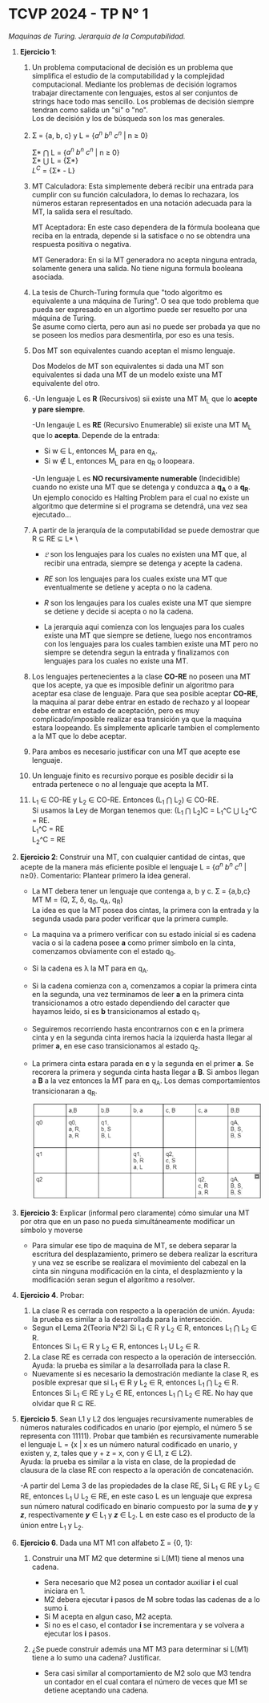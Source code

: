 # TCVP 2024 - TP N° 1 #

_Maquinas de Turing. Jerarquía de la Computabilidad._

1. **Ejercicio 1**:
    1. Un problema computacional de decisión es un problema que simplifica el estudio de la
    computabilidad y la complejidad computacional. Mediante los problemas de decisión logramos
    trabajar directamente con lenguajes, estos al ser conjuntos de strings hace todo mas sencillo. Los problemas de decisión siempre tendran como salida un "si" o "no".\
    Los de decisión y los de búsqueda son los mas generales.

    2.  Ʃ = {a, b, c} y L = {$a^n$ $b^n$ $c^n$ | n ≥ 0} 

        Ʃ* ⋂ L = {$a^n$ $b^n$ $c^n$ | n ≥ 0} \
        Ʃ* ⋃ L = {Ʃ*} \
        $L^C$ =  {Ʃ* - L}

    3.  MT Calculadora: Esta simplemente deberá recibir una entrada para cumplir con su función
        calculadora, lo demas lo rechazara, los números estaran representados en una notación
        adecuada para la MT, la salida sera el resultado.

        MT Aceptadora: En este caso dependera de la fórmula booleana que reciba en la entrada,
        depende si la satisface o no se obtendra una respuesta positiva o negativa.

        MT Generadora: En si la MT generadora no acepta ninguna entrada, solamente genera una 
        salida. No tiene niguna formula booleana asociada.

    4. La tesis de Church-Turing formula que "todo algoritmo es equivalente a una máquina de
        Turing". O sea que todo problema que pueda ser expresado en un algortimo puede ser
        resuelto por una máquina de Turing. \
        Se asume como cierta, pero aun asi no puede ser probada ya que no se poseen los medios
        para desmentirla, por eso es una tesis.

    5.  Dos MT son equivalentes cuando aceptan el mismo lenguaje.

        Dos Modelos de MT son equivalentes si dada una MT son equivalentes si dada una
        MT de un modelo existe una MT equivalente del otro.

    6.  -Un lenguaje L es **R** (Recursivos) sii existe una MT M<sub>L</sub> que lo **acepte y 
        pare siempre**.

        -Un lengauje L es **RE** (Recursivo Enumerable) sii existe una MT M<sub>L</sub> que lo
        **acepta**. Depende de la entrada:
        - Si w ∈ L, entonces M<sub>L</sub> para en q<sub>A</sub>.
        - Si w ∉ L, entonces M<sub>L</sub> para en q<sub>R</sub> o loopeara. 

        -Un lenguaje L es **NO recursivamente numerable** (Indecidible) cuando no existe 
        una MT que se detenga y conduzca a **q<sub>A</sub>** o a **q<sub>R</sub>**. \
        Un ejemplo conocido es Halting Problem para el cual no existe un algoritmo que determine si el programa se detendrá, una vez sea ejecutado...

    7. A partir de la jerarquía de la computabilidad se puede demostrar que  R ⊆ RE ⊆ L* \
        - *𝔏* son los lenguajes para los cuales no existen una MT que, al recibir una entrada, siempre se detenga y acepte la cadena.
        - *RE* son los lenguajes para los cuales existe una MT que eventualmente se detiene y acepta o no la cadena.
        - *R* son los lengaujes para los cuales existe una MT que siempre se detiene y decide si acepta o no la cadena.

        - La jerarquia aqui comienza con los lenguajes para los cuales existe una MT que siempre se detiene, luego nos encontramos con los lenguajes para los cuales tambien existe una MT pero no siempre se detendra segun la entrada y finalizamos con lenguajes para los cuales no existe una MT.
    
    8. Los lenguajes pertenecientes a la clase **CO-RE** no poseen una MT que los acepte, ya que es imposible definir un algoritmo para aceptar esa clase de lenguaje. Para que sea posible aceptar **CO-RE**, la maquina al parar debe entrar en estado de rechazo y al loopear debe entrar en estado de aceptación, pero es muy complicado/imposible realizar esa transición ya que la maquina estara loopeando. 
    Es simplemente aplicarle tambien el complemento a la MT que lo debe aceptar.

    9. Para ambos es necesario justificar con una MT que acepte ese lenguaje. 

    10. Un lenguaje finito es recursivo porque es posible decidir si la entrada pertenece o no al lenguaje que acepta la MT.

    11. L<sub>1</sub> ∈ CO-RE y L<sub>2</sub> ∈ CO-RE. Entonces (L<sub>1</sub> ⋂ L<sub>2</sub>) ∈ CO-RE. \
    Si usamos la Ley de Morgan tenemos que:  (L<sub>1</sub> ⋂ L<sub>2</sub>)C = L<sub>1</sub>^C ⋃ L<sub>2</sub>^C = RE.\
    L<sub>1</sub>^C = RE \
    L<sub>2</sub>^C = RE 
    


2. **Ejercicio 2**: Construir una MT, con cualquier cantidad de cintas, que acepte de la manera más 
eficiente posible el lenguaje L = {$a^n$ $b^n$ $c^n$ | n≥0}. Comentario: Plantear primero la idea general. 
    - La MT debera tener un lenguaje que contenga a, b y c. Ʃ = {a,b,c}
    MT M = (Q, Ʃ, δ, q<sub>0</sub>, q<sub>A</sub>, q<sub>R</sub>)\
    La idea es que la MT posea dos cintas, la primera con la entrada y la segunda usada para poder verificar que la primera cumple.
    
    - La maquina va a primero verificar con su estado inicial sí es cadena vacia o si la cadena posee **a** como primer simbolo en la cinta, comenzamos obviamente con el estado q<sub>0</sub>. 
    - Si la cadena es λ la MT para en q<sub>A</sub>. 
    - Si la cadena comienza con a, comenzamos a copiar la primera cinta en la segunda, una vez terminamos de leer **a** en la primera cinta transicionamos a otro estado dependiendo del caracter que hayamos leido, si es **b** transicionamos al estado q<sub>1</sub>. 
    - Seguiremos recorriendo hasta encontrarnos con **c** en la primera cinta y en la segunda cinta iremos hacia la izquierda hasta llegar al primer **a**, en ese caso transicionamos al estado q<sub>2</sub>. 
    - La primera cinta estara parada en **c** y la segunda en el primer **a**. Se recorera la primera y segunda cinta hasta llegar a **B**. Si ambos llegan a **B** a la vez entonces la MT para en q<sub>A</sub>.
    Los demas comportamientos transicionaran a q<sub>R</sub>.
    
        ![alt text](image.png)
    

3. **Ejercicio 3**: Explicar (informal pero claramente) cómo simular una MT por otra que en un paso no pueda simultáneamente modificar un símbolo y moverse
    - Para simular ese tipo de maquina de MT, se debera separar la escritura del desplazamiento, primero se debera realizar la escritura y una vez se escribe se realizara el movimiento del cabezal en la cinta sin ninguna modificación en la cinta, el desplazmiento y la modificación seran segun el algoritmo a resolver. 

4. **Ejercicio 4**. Probar: 
    1. La clase R es cerrada con respecto a la operación de unión. Ayuda: la prueba es similar a la desarrollada para la intersección. 
    - Segun el Lema 2(Teoria N°2) Si L<sub>1</sub> ∈ R y L<sub>2</sub> ∈ R, entonces L<sub>1</sub> ⋂ L<sub>2</sub> ∈ R. \
    Entonces Si L<sub>1</sub> ∈ R y L<sub>2</sub> ∈ R, entonces L<sub>1</sub> U L<sub>2</sub> ∈ R.
    2. La  clase  RE es cerrada con respecto  a  la operación  de  intersección.  Ayuda: la  prueba es similar a la desarrollada para la clase R.
    - Nuevamente si es necesario la demostración mediante la clase R, es posible expresar que si L<sub>1</sub> ∈ R y L<sub>2</sub> ∈ R, entonces L<sub>1</sub> ⋂ L<sub>2</sub> ∈ R. \
    Entonces Si L<sub>1</sub> ∈ RE y L<sub>2</sub> ∈ RE, entonces L<sub>1</sub> ⋂ L<sub>2</sub> ∈ RE. No hay que olvidar que R ⊆ RE. 

5. **Ejercicio 5**.  Sean  L1  y  L2  dos  lenguajes  recursivamente  numerables  de  números  naturales codificados en unario (por ejemplo, el número 5 se representa con 11111). Probar que también es recursivamente numerable el lenguaje L = {x | x es un número natural codificado en unario, y existen y, z, tales que y + z = x, con y ∈ L1, z ∈ L2}.  
Ayuda: la prueba es similar a la vista en clase, de la propiedad de clausura de la clase RE con respecto a la operación de concatenación.

    -A partir del Lema 3 de las propiedades de la clase RE, Si L<sub>1</sub> ∈ RE y L<sub>2</sub> ∈ RE, entonces L<sub>1</sub> U L<sub>2</sub> ∈ RE, en este caso L es un lenguaje que expresa sun número natural codificado en binario compuesto por la suma de ***y*** y ***z***, respectivamente ***y*** ∈ L<sub>1</sub> y ***z*** ∈ L<sub>2</sub>. L en este caso es el producto de la únion entre L<sub>1</sub> y L<sub>2</sub>.

6. **Ejercicio 6**. Dada una MT M1 con alfabeto Ʃ = {0, 1}: 
    1. Construir una MT M2 que determine si L(M1) tiene al menos una cadena.
    
        - Sera necesario que M2 posea un contador auxiliar **i** el cual iniciara en 1. 
        - M2 debera ejecutar **i** pasos de M sobre todas las cadenas de a lo sumo **i**.
        - Si M acepta en algun caso, M2 acepta. 
        - Si no es el caso, el contador **i** se incrementara y se volvera a ejecutar los **i** pasos.

    2. ¿Se  puede  construir  además  una  MT  M3  para  determinar  si  L(M1)  tiene  a  lo  sumo  una cadena? Justificar.
        - Sera casi similar al comportamiento de M2 solo que M3 tendra un contador en el cual contara el número de veces que M1 se detiene aceptando una cadena.
